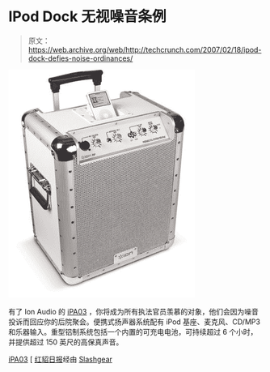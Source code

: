 # IPod Dock 无视噪音条例

> 原文：<https://web.archive.org/web/http://techcrunch.com/2007/02/18/ipod-dock-defies-noise-ordinances/>

![](img/f03b9d8cb040bd356defd29fe8f9453f.png)

有了 Ion Audio 的 [iPA03](https://web.archive.org/web/20150514181439/http://www.ion-audio.com/ipa03.php) ，你将成为所有执法官员羡慕的对象，他们会因为噪音投诉而回应你的后院聚会。便携式扬声器系统配有 iPod 基座、麦克风、CD/MP3 和乐器输入。重型铝制系统包括一个内置的可充电电池，可持续超过 6 个小时，并提供超过 150 英尺的高保真声音。

[iPA03](https://web.archive.org/web/20150514181439/http://www.ion-audio.com/ipa03.php) [ [红貂日报](https://web.archive.org/web/20150514181439/http://www.redferret.net/?p=8310)经由 [Slashgear](https://web.archive.org/web/20150514181439/http://www.slashgear.com/pa-for-ipod-gets-your-tunes-heard-173956.php)